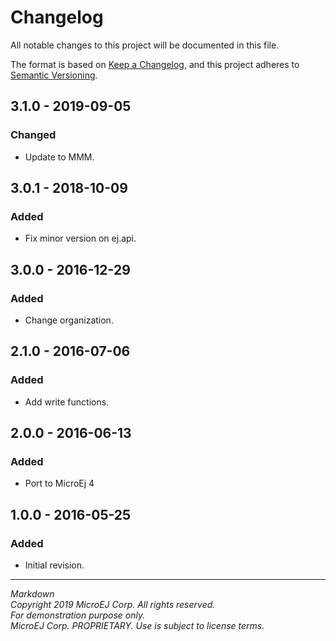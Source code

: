 # Changelog

All notable changes to this project will be documented in this file.

The format is based on [Keep a Changelog](https://keepachangelog.com/en/1.0.0/),
and this project adheres to [Semantic Versioning](https://semver.org/spec/v2.0.0.html).

## 3.1.0 - 2019-09-05

### Changed

  - Update to MMM.
  
## 3.0.1 - 2018-10-09

### Added

  - Fix minor version on ej.api.

## 3.0.0 - 2016-12-29

### Added

  - Change organization.

## 2.1.0 - 2016-07-06

### Added

  - Add write functions.

## 2.0.0 - 2016-06-13

### Added

  - Port to MicroEj 4

## 1.0.0 - 2016-05-25

### Added

  - Initial revision.

---  
_Markdown_   
_Copyright 2019 MicroEJ Corp. All rights reserved._   
_For demonstration purpose only._   
_MicroEJ Corp. PROPRIETARY. Use is subject to license terms._  